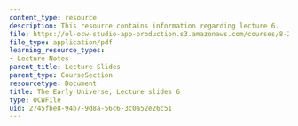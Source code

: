 ```yaml
---
content_type: resource
description: This resource contains information regarding lecture 6.
file: https://ol-ocw-studio-app-production.s3.amazonaws.com/courses/8-286-the-early-universe-fall-2013/2745fbe894b79d8a56c63c0a52e26c51_MIT8_286F13_lec06.pdf
file_type: application/pdf
learning_resource_types:
- Lecture Notes
parent_title: Lecture Slides
parent_type: CourseSection
resourcetype: Document
title: The Early Universe, Lecture slides 6
type: OCWFile
uid: 2745fbe8-94b7-9d8a-56c6-3c0a52e26c51
---
```

